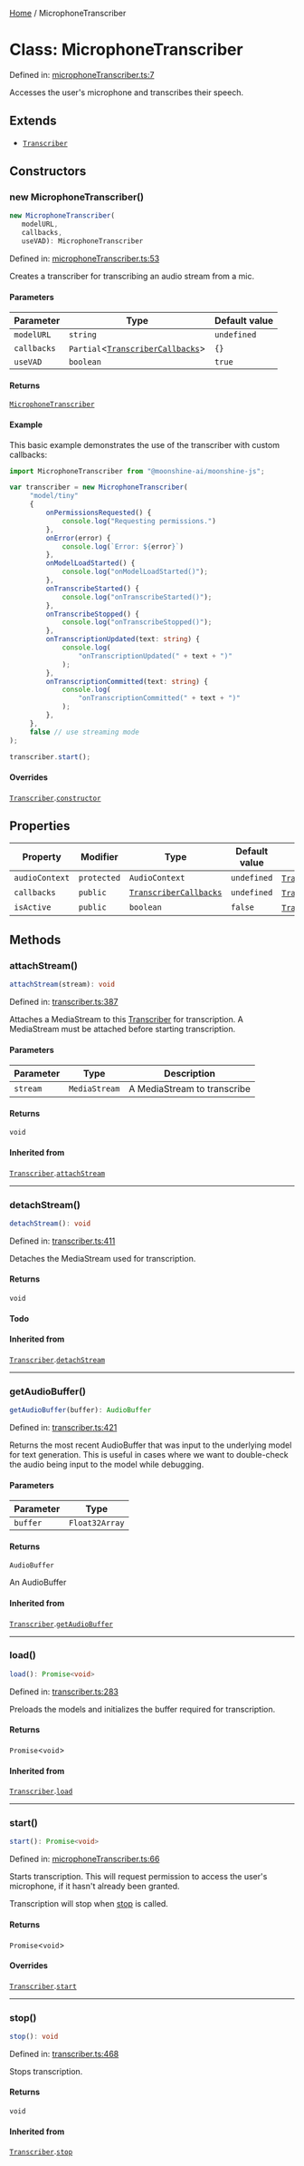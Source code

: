 [Home](/docs/globals.md) / MicrophoneTranscriber

# Class: MicrophoneTranscriber

Defined in: [microphoneTranscriber.ts:7](https://github.com/usefulsensors/moonshine-js/blob/main/src/microphoneTranscriber.ts#L7)

Accesses the user's microphone and transcribes their speech.

## Extends

- [`Transcriber`](/docs/classes/Transcriber.md)

## Constructors

### new MicrophoneTranscriber()

```ts
new MicrophoneTranscriber(
   modelURL, 
   callbacks, 
   useVAD): MicrophoneTranscriber
```

Defined in: [microphoneTranscriber.ts:53](https://github.com/usefulsensors/moonshine-js/blob/main/src/microphoneTranscriber.ts#L53)

Creates a transcriber for transcribing an audio stream from a mic.

#### Parameters

| Parameter | Type | Default value |
| ------ | ------ | ------ |
| `modelURL` | `string` | `undefined` |
| `callbacks` | `Partial`\<[`TranscriberCallbacks`](/docs/interfaces/TranscriberCallbacks.md)\> | `{}` |
| `useVAD` | `boolean` | `true` |

#### Returns

[`MicrophoneTranscriber`](/docs/classes/MicrophoneTranscriber.md)

#### Example

This basic example demonstrates the use of the transcriber with custom callbacks:

``` ts
import MicrophoneTranscriber from "@moonshine-ai/moonshine-js";

var transcriber = new MicrophoneTranscriber(
     "model/tiny"
     {
         onPermissionsRequested() {
             console.log("Requesting permissions.") 
         },
         onError(error) {
             console.log(`Error: ${error}`)
         },
         onModelLoadStarted() {
             console.log("onModelLoadStarted()");
         },
         onTranscribeStarted() {
             console.log("onTranscribeStarted()");
         },
         onTranscribeStopped() {
             console.log("onTranscribeStopped()");
         },
         onTranscriptionUpdated(text: string) {
             console.log(
                 "onTranscriptionUpdated(" + text + ")"
             );
         },
         onTranscriptionCommitted(text: string) {
             console.log(
                 "onTranscriptionCommitted(" + text + ")"
             );
         },
     },
     false // use streaming mode
);

transcriber.start();
```

#### Overrides

[`Transcriber`](/docs/classes/Transcriber.md).[`constructor`](/docs/classes/Transcriber.md#constructors)

## Properties

| Property | Modifier | Type | Default value | Inherited from | Defined in |
| ------ | ------ | ------ | ------ | ------ | ------ |
| <a id="audiocontext"></a> `audioContext` | `protected` | `AudioContext` | `undefined` | [`Transcriber`](/docs/classes/Transcriber.md).[`audioContext`](/docs/classes/Transcriber.md#audiocontext) | [transcriber.ts:208](https://github.com/usefulsensors/moonshine-js/blob/main/src/transcriber.ts#L208) |
| <a id="callbacks-1"></a> `callbacks` | `public` | [`TranscriberCallbacks`](/docs/interfaces/TranscriberCallbacks.md) | `undefined` | [`Transcriber`](/docs/classes/Transcriber.md).[`callbacks`](/docs/classes/Transcriber.md#callbacks-1) | [transcriber.ts:202](https://github.com/usefulsensors/moonshine-js/blob/main/src/transcriber.ts#L202) |
| <a id="isactive"></a> `isActive` | `public` | `boolean` | `false` | [`Transcriber`](/docs/classes/Transcriber.md).[`isActive`](/docs/classes/Transcriber.md#isactive) | [transcriber.ts:209](https://github.com/usefulsensors/moonshine-js/blob/main/src/transcriber.ts#L209) |

## Methods

### attachStream()

```ts
attachStream(stream): void
```

Defined in: [transcriber.ts:387](https://github.com/usefulsensors/moonshine-js/blob/main/src/transcriber.ts#L387)

Attaches a MediaStream to this [Transcriber](/docs/classes/Transcriber.md) for transcription. A MediaStream must be attached before
starting transcription.

#### Parameters

| Parameter | Type | Description |
| ------ | ------ | ------ |
| `stream` | `MediaStream` | A MediaStream to transcribe |

#### Returns

`void`

#### Inherited from

[`Transcriber`](/docs/classes/Transcriber.md).[`attachStream`](/docs/classes/Transcriber.md#attachstream)

***

### detachStream()

```ts
detachStream(): void
```

Defined in: [transcriber.ts:411](https://github.com/usefulsensors/moonshine-js/blob/main/src/transcriber.ts#L411)

Detaches the MediaStream used for transcription.

#### Returns

`void`

#### Todo

#### Inherited from

[`Transcriber`](/docs/classes/Transcriber.md).[`detachStream`](/docs/classes/Transcriber.md#detachstream)

***

### getAudioBuffer()

```ts
getAudioBuffer(buffer): AudioBuffer
```

Defined in: [transcriber.ts:421](https://github.com/usefulsensors/moonshine-js/blob/main/src/transcriber.ts#L421)

Returns the most recent AudioBuffer that was input to the underlying model for text generation. This is useful in cases where
we want to double-check the audio being input to the model while debugging.

#### Parameters

| Parameter | Type |
| ------ | ------ |
| `buffer` | `Float32Array` |

#### Returns

`AudioBuffer`

An AudioBuffer

#### Inherited from

[`Transcriber`](/docs/classes/Transcriber.md).[`getAudioBuffer`](/docs/classes/Transcriber.md#getaudiobuffer)

***

### load()

```ts
load(): Promise<void>
```

Defined in: [transcriber.ts:283](https://github.com/usefulsensors/moonshine-js/blob/main/src/transcriber.ts#L283)

Preloads the models and initializes the buffer required for transcription.

#### Returns

`Promise`\<`void`\>

#### Inherited from

[`Transcriber`](/docs/classes/Transcriber.md).[`load`](/docs/classes/Transcriber.md#load)

***

### start()

```ts
start(): Promise<void>
```

Defined in: [microphoneTranscriber.ts:66](https://github.com/usefulsensors/moonshine-js/blob/main/src/microphoneTranscriber.ts#L66)

Starts transcription. This will request permission to access the user's microphone, if it hasn't already been granted.

Transcription will stop when [stop](/docs/classes/MicrophoneTranscriber.md#stop) is called.

#### Returns

`Promise`\<`void`\>

#### Overrides

[`Transcriber`](/docs/classes/Transcriber.md).[`start`](/docs/classes/Transcriber.md#start)

***

### stop()

```ts
stop(): void
```

Defined in: [transcriber.ts:468](https://github.com/usefulsensors/moonshine-js/blob/main/src/transcriber.ts#L468)

Stops transcription.

#### Returns

`void`

#### Inherited from

[`Transcriber`](/docs/classes/Transcriber.md).[`stop`](/docs/classes/Transcriber.md#stop)
